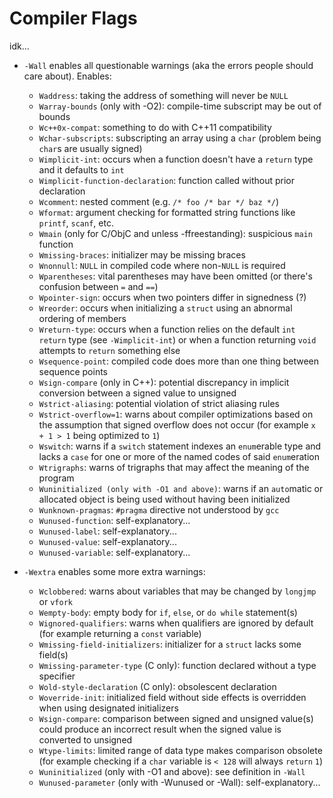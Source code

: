 # Compiler Flags

idk...

* `-Wall` enables all questionable warnings (aka the errors people should care about). Enables:

    * `Waddress`: taking the address of something will never be `NULL`
    * `Warray-bounds` (only with -O2): compile-time subscript may be out of bounds
    * `Wc++0x-compat`: something to do with C++11 compatibility
    * `Wchar-subscripts`: subscripting an array using a `char` (problem being `char`s are usually signed)
    * `Wimplicit-int`: occurs when a function doesn't have a `return` type and it defaults to `int`
    * `Wimplicit-function-declaration`: function called without prior declaration
    * `Wcomment`: nested comment (e.g. `/* foo /* bar */ baz */`)
    * `Wformat`: argument checking for formatted string functions like `printf`, `scanf`, etc.
    * `Wmain` (only for C/ObjC and unless -ffreestanding): suspicious `main` function
    * `Wmissing-braces`: initializer may be missing braces
    * `Wnonnull`: `NULL` in compiled code where non-`NULL` is required
    * `Wparentheses`: vital parentheses may have been omitted (or there's confusion between `=` and `==`)
    * `Wpointer-sign`: occurs when two pointers differ in signedness (?)
    * `Wreorder`: occurs when initializing a `struct` using an abnormal ordering of members
    * `Wreturn-type`: occurs when a function relies on the default `int` `return` type (see `-Wimplicit-int`) or when a function returning `void` attempts to `return` something else
    * `Wsequence-point`: compiled code does more than one thing between sequence points
    * `Wsign-compare` (only in C++): potential discrepancy in implicit conversion between a signed value to unsigned
    * `Wstrict-aliasing`: potential violation of strict aliasing rules
    * `Wstrict-overflow=1`: warns about compiler optimizations based on the assumption that signed overflow does not occur (for example `x + 1 > 1` being optimized to `1`)
    * `Wswitch`: warns if a `switch` statement indexes an `enum`erable type and lacks a `case` for one or more of the named codes of said `enum`eration
    * `Wtrigraphs`: warns of trigraphs that may affect the meaning of the program 
    * `Wuninitialized (only with -O1 and above)`: warns if an `auto`matic or allocated object is being used without having been initialized
    * `Wunknown-pragmas`: `#pragma` directive not understood by `gcc`
    * `Wunused-function`: self-explanatory...
    * `Wunused-label`: self-explanatory...
    * `Wunused-value`: self-explanatory...
    * `Wunused-variable`: self-explanatory...

- `-Wextra` enables some more extra warnings:

    * `Wclobbered`: warns about variables that may be changed by `longjmp` or `vfork`
    * `Wempty-body`: empty body for `if`, `else`, or `do while` statement(s)
    * `Wignored-qualifiers`: warns when qualifiers are ignored by default (for example returning a `const` variable)
    * `Wmissing-field-initializers`: initializer for a `struct` lacks some field(s)
    * `Wmissing-parameter-type` (C only): function declared without a type specifier
    * `Wold-style-declaration` (C only): obsolescent declaration
    * `Woverride-init`: initialized field without side effects is overridden when using designated initializers
    * `Wsign-compare`: comparison between signed and unsigned value(s) could produce an incorrect result when the signed value is converted to unsigned
    * `Wtype-limits`: limited range of data type makes comparison obsolete (for example checking if a `char` variable is `< 128` will always `return` `1`)
    * `Wuninitialized` (only with -O1 and above): see definition in `-Wall`
    * `Wunused-parameter` (only with -Wunused or -Wall): self-explanatory...
